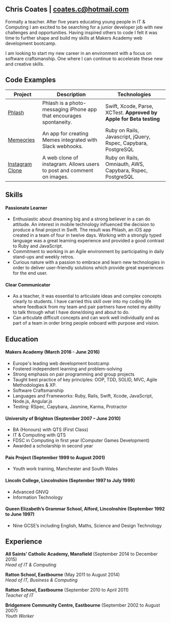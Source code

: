 ## Chris Coates | coates.c@hotmail.com

Formally a teacher. After five years educating young people in IT & Computing I am excited to be searching for a junior developer job with new challenges and opportunities. Having inspired others to code I felt it was time to further shape and build my skills at Makers Academy web development bootcamp.

I am looking to start my new career in an environment with a focus on software craftsmanship. One where I can continue to accelerate these new and creative skills.

## Code Examples
| Project                 | Description             | Technologies            |
|-------------------------|-------------------------|-------------------------|
| [Phlash](https://github.com/chriscoates/phlash) | Phlash is a photo-messaging iPhone app that encourages spontaneity. | Swift, Xcode, Parse, XCTest. **Approved by Apple for Beta testing** |
| [Memeories](https://github.com/chriscoates/memeories) | An app for creating Memes integrated with Slack webhooks.   | Ruby on Rails, Javascript, jQuery, Rspec, Capybara, PostgreSQL               |
| [Instagram Clone](https://github.com/chriscoates/instagram-challenge) | A web clone of instagram. Allows users to post and comment on images. | Ruby on Rails, Omniauth, AWS, Capybara, Rspec, PostgreSQL |


## Skills

#### Passionate Learner

- Enthusiastic about dreaming big and a strong believer in a can do attitude. An interest in mobile technology influenced the decision to produce a final project in Swift. The result was Phlash, an iOS app created in a team of four in twelve days. Working with a strongly typed language was a great learning experience and provided a good contrast to Ruby and JavaScript.
- Commitment to working in an Agile environment by participating in daily stand-ups and weekly retros.
- Curious nature with a passion to embrace and learn new technologies in order to deliver user-friendly solutions which provide great experiences for the end user.

#### Clear Communicator

- As a teacher, it was essential to articulate ideas and complex concepts clearly to students. I have carried this skill over into my coding life where feedback from my team and pair partners have noted my ability to talk through what I have done/doing and about to do.
- Can articulate difficult concepts and can work well individually and as part of a team in order bring people onboard with purpose and vision.

## Education

#### Makers Academy (March 2016 - June 2016)

- Europe's leading web development bootcamp
- Fostered independent learning and problem-solving
- Strong emphasis on pair programming and group projects
- Taught best practice of key principles: OOP, TDD, SOLID, MVC, Agile Methodologies & XP.
- Software Craftsmanship
- Languages and Frameworks: Ruby, Rails, Swift, Xcode, JavaScript, Node.js, Angular.js
- Testing: RSpec, Capybara, Jasmine, Karma, Protractor

#### University of Brighton (September 2007 – June 2010)

- BA (Honours) with QTS (First Class)
- IT & Computing with QTS
- FDSC in Computing in first year (Computer Games Development)
- Awarded a scholarship in second year

#### Pais Project (September 1999 to August 2001)

- Youth work training, Manchester and South Wales

#### Lincoln College, Lincolnshire (September 1997 to July 1999)

- Advanced GNVQ
- Information Technology

#### Queen Elizabeth’s Grammar School, Alford, Lincolnshire (September 1992 to June 1997)

- Nine GCSE’s including English, Maths, Science and Design Technology

## Experience

**All Saints’ Catholic Academy, Mansfield** (September 2014 to December 2015)    
*Head of IT & Computing*

**Ratton School, Eastbourne** (May 2011 to August 2014)   
*Head of IT, Business & Computing*

**Ratton School, Eastbourne** (September 2010 to April 2011)   
*Teacher of IT*

**Bridgemere Community Centre, Eastbourne** (September 2002 to August 2007)   
*Youth Worker*
